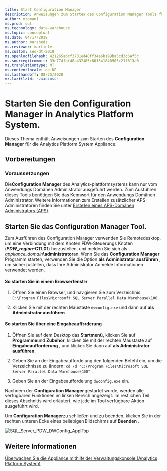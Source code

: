 ```yaml
---
title: Start Configuration Manager
description: Anweisungen zum Starten des Configuration Manager Tools für die Analytics Platform System Appliance.
author: mzaman1
ms.prod: sql
ms.technology: data-warehouse
ms.topic: conceptual
ms.date: 04/17/2018
ms.author: murshedz
ms.reviewer: martinle
ms.custom: seo-dt-2019
ms.openlocfilehash: 421265abcf3731ed48ff34a6b199ba5cd3c6af5c
ms.sourcegitcommit: 33e774fbf48a432485c601541840905c21f613a0
ms.translationtype: MT
ms.contentlocale: de-DE
ms.lasthandoff: 08/25/2020
ms.locfileid: "74401055"
---
```

# <a name="launch-the-configuration-manager-in-analytics-platform-system"></a>Starten Sie den Configuration Manager in Analytics Platform System.
Dieses Thema enthält Anweisungen zum Starten des **Configuration Manager** für die Analytics Platform System Appliance.  
  
## <a name="before-you-begin"></a>Vorbereitungen  
  
### <a name="prerequisites"></a>Voraussetzungen  
Die**Configuration Manager** des Analytics-plattformsystems kann nur vom Anwendungs Domänen Administrator ausgeführt werden. Zum Ausführen dieses Tools benötigen Sie das Kennwort für den Anwendungs Domänen Administrator. Weitere Informationen zum Erstellen zusätzlicher APS-Administratoren finden Sie unter [Erstellen eines APS-Domänen Administrators &#40;APS&#41;](create-an-aps-domain-administrator-aps.md).  
  
## <a name="launch-the-configuration-manager-tool"></a><a name="Accessing"></a>Starten Sie das Configuration Manager Tool.  
Zum Ausführen des Configuration Manager verwenden Sie Remotedesktop, um eine Verbindung mit dem Knoten PDW-Steuerungs Knoten (**_PDW_region_-CTL01**) herzustellen, und melden Sie sich als _appliance_domain_**\administrator**an. Wenn Sie das **Configuration Manager** Programm starten, verwenden Sie die Option **als Administrator ausführen** , um sicherzustellen, dass Ihre Administrator Anmelde Informationen verwendet werden.  
  
#### <a name="to-launch-from-a-browser-window"></a>So starten Sie in einem Browserfenster  
  
1.  Öffnen Sie einen Browser, und navigieren Sie zum Verzeichnis `C:\Program Files\Microsoft SQL Server Parallel Data Warehouse\100` .  
  
2.  Klicken Sie mit der rechten Maustaste `dwconfig.exe` und dann auf **als Administrator ausführen**.  
  
#### <a name="to-launch-from-a-command-prompt"></a>So starten Sie über eine Eingabeaufforderung  
  
1.  Öffnen Sie auf dem Desktop das **Startmenü,** klicken Sie auf **Programme**und **Zubehör**, klicken Sie mit der rechten Maustaste auf **Eingabeaufforderung** , und klicken Sie dann auf **als Administrator ausführen**.  
  
2.  Geben Sie an der Eingabeaufforderung den folgenden Befehl ein, um die Verzeichnisse zu ändern: `cd /d "C:\Program Files\Microsoft SQL Server Parallel Data Warehouse\100"` .  
  
3.  Geben Sie an der Eingabeaufforderung `dwconfig.exe` ein.  
  
Nachdem der **Configuration Manager** gestartet wurde, werden alle verfügbaren Funktionen im linken Bereich angezeigt. Im restlichen Teil dieses Abschnitts wird erläutert, wie jede im Tool verfügbare Aktion ausgeführt wird.  
  
Um **Configuration Manager**zu schließen und zu beenden, klicken Sie in der rechten unteren Ecke eines beliebigen Bildschirms auf **Beenden** .  
  
![SQL_Server_PDW_DWConfig_ApplTop](./media/launch-the-configuration-manager/SQL_Server_PDW_DWConfig_ApplTop.png "SQL_Server_PDW_DWConfig_ApplTop")  
  
## <a name="see-also"></a>Weitere Informationen  
[Überwachen Sie die Appliance mithilfe der Verwaltungskonsole &#40;Analytics Platform System&#41;](monitor-the-appliance-by-using-the-admin-console.md)  
  
